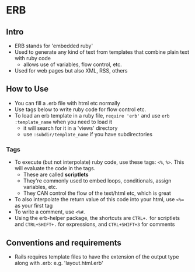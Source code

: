 # ERB

## Intro

* ERB stands for 'embedded ruby'
* Used to generate any kind of text from templates that combine plain text with ruby code
  * allows use of variables, flow control, etc.
* Used for web pages but also XML, RSS, others

## How to Use

* You can fill a .erb file with html etc normally
* Use tags below to write ruby code for flow control etc.
* To load an erb template in a ruby file, `require 'erb'` and use `erb :template_name`  when you need to load it
  * it will search for it in a 'views' directory
  * use `:subdir/template_name` if you have subdirectories


### Tags
* To execute (but not interpolate) ruby code, use these tags: `<%`, `%>`. This will evaluate the code in the tags.
  * These are called **scriptlets**
  * They're commonly used to embed loops, conditionals, assign variables, etc.
  * They CAN control the flow of the text/html etc, which is great
* To also interpolate the return value of this code into your html, use `<%=` as your first tag
* To write a comment, use `<%#`.
* Using the erb-helper package, the shortcuts are `CTRL+.` for scriptlets and `CTRL+SHIFT+.` for expressions, and `CTRL+SHIFT+3` for comments

## Conventions and requirements

* Rails requires template files to have the extension of the output type along with .erb: e.g. 'layout.html.erb'
